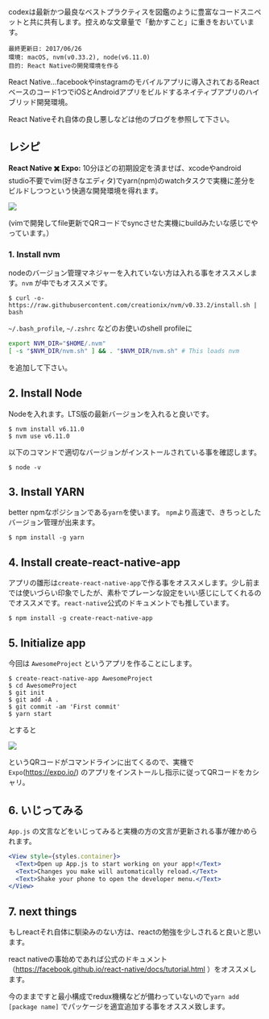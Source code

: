 codexは最新かつ最良なベストプラクティスを図鑑のように豊富なコードスニペットと共に共有します。控えめな文章量で「動かすこと」に重きをおいています。

```
最終更新日: 2017/06/26
環境: macOS, nvm(v0.33.2), node(v6.11.0)
目的: React Nativeの開発環境を作る

```

React Native...facebookやinstagramのモバイルアプリに導入されておるReactベースのコード1つでiOSとAndroidアプリをビルドするネイティブアプリのハイブリッド開発環境。

React Nativeそれ自体の良し悪しなどは他のブログを参照して下さい。

## レシピ

**React Native ✖️ Expo:** 10分ほどの初期設定を済ませば、xcodeやandroid studio不要でvim(好きなエディタ)でyarn(npm)のwatchタスクで実機に差分をビルドしつつという快適な開発環境を得れます。

![](/content/images/2017/06/Screen-Shot-2017-06-24-at-5.08.00-AM.png)

(vimで開発してfile更新でQRコードでsyncさせた実機にbuildみたいな感じでやっています。）

### 1. Install nvm
nodeのバージョン管理マネジャーを入れていない方は入れる事をオススメします。`nvm` が中でもオススメです。

    $ curl -o- https://raw.githubusercontent.com/creationix/nvm/v0.33.2/install.sh | bash


`~/.bash_profile`, `~/.zshrc` などのお使いのshell profileに

```bash
export NVM_DIR="$HOME/.nvm"
[ -s "$NVM_DIR/nvm.sh" ] && . "$NVM_DIR/nvm.sh" # This loads nvm
```

を追加して下さい。

## 2. Install Node
Nodeを入れます。LTS版の最新バージョンを入れると良いです。


    $ nvm install v6.11.0 
    $ nvm use v6.11.0


以下のコマンドで適切なバージョンがインストールされている事を確認します。

    $ node -v

 
## 3. Install YARN
better npmなポジションである`yarn`を使います。
`npm`より高速で、きちっとしたバージョン管理が出来ます。

    $ npm install -g yarn




## 4. Install create-react-native-app

アプリの雛形は`create-react-native-app`で作る事をオススメします。少し前までは使いづらい印象でしたが、素朴でプレーンな設定をいい感じにしてくれるのでオススメです。`react-native`公式のドキュメントでも推しています。

    $ npm install -g create-react-native-app

## 5. Initialize app

今回は `AwesomeProject` というアプリを作ることにします。

    $ create-react-native-app AwesomeProject 
    $ cd AwesomeProject
    $ git init
    $ git add -A .
    $ git commit -am 'First commit'
    $ yarn start

とすると

![](/content/images/2017/06/Screen-Shot-2017-06-16-at-11.41.39-AM.png)


というQRコードがコマンドラインに出てくるので、実機で `Expo`(https://expo.io/) のアプリをインストールし指示に従ってQRコードをカシャリ。

## 6. いじってみる
`App.js` の文言などをいじってみると実機の方の文言が更新される事が確かめられます。

```jsx
<View style={styles.container}>
  <Text>Open up App.js to start working on your app!</Text>
  <Text>Changes you make will automatically reload.</Text>
  <Text>Shake your phone to open the developer menu.</Text>
</View>
```

## 7. next things

もしreactそれ自体に馴染みのない方は、reactの勉強を少しされると良いと思います。

react nativeの事始めであれば公式のドキュメント（https://facebook.github.io/react-native/docs/tutorial.html ）をオススメします。

今のままですと最小構成でredux機構などが備わっていないので`yarn add [package name]` でパッケージを適宜追加する事をオススメ致します。

